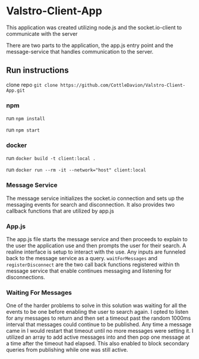 # Valstro-Client-App

This application was created utilizing node.js and the socket.io-client to communicate with the server

There are two parts to the application, the app.js entry point and the message-service that handles communication to the server.

## Run instructions
clone repo `git clone https://github.com/CottleDavion/Valstro-Client-App.git`

### npm
run `npm install`

run `npm start`

### docker
run `docker build -t client:local .`

run `docker run --rm -it --network="host" client:local`


### Message Service
The message service initializes the socket.io connection and sets up the messaging events for search and disconnection.  It also provides two callback functions that are utilized by app.js

### App.js
The app.js file starts the message service and then proceeds to explain to the user the application use and then prompts the user for their search.  A realine interface is setup to interact with the use.  Any inputs are funneled back to the message service as a query.  `waitForMessages` and `registerDisconnect` are the two call back functions registered within th message service that enable continues messaging and listening for disconnections.

### Waiting For Messages
One of the harder problems to solve in this solution was waiting for all the events to be one before enabling the user to search again.  I opted to listen for any messages to return and then set a timeout past the random 1000ms interval that messages could continue to be published.  Any time a message came in I would restart that timeout until no more messages were setting it.  I utilized an array to add active messages into and then pop one message at a time after the timeout had elapsed.  This also enabled to block secondary queries from publishing while one was still active.
